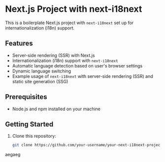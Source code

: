 # Next.js Project with next-i18next

This is a boilerplate Next.js project with `next-i18next` set up for internationalization (i18n) support.

## Features

- Server-side rendering (SSR) with Next.js
- Internationalization (i18n) support with `next-i18next`
- Automatic language detection based on user's browser settings
- Dynamic language switching
- Example usage of `next-i18next` with server-side rendering (SSR) and static site generation (SSG)

## Prerequisites

- Node.js and npm installed on your machine

## Getting Started

1. Clone this repository:

   ```bash
   git clone https://github.com/your-username/your-next-i18next-project.git

aegaeg
